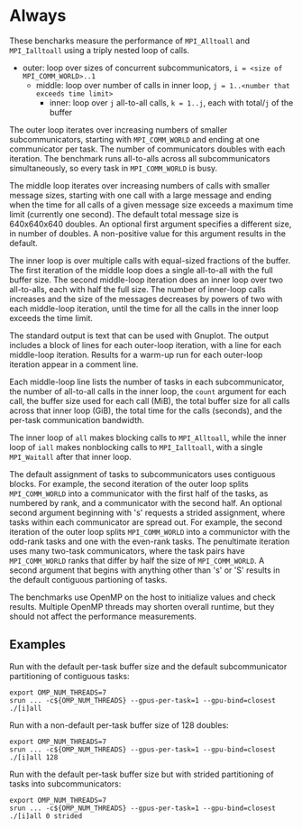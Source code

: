 # Always
These bencharks measure the performance of `MPI_Alltoall` and `MPI_Ialltoall` using a triply nested loop of calls.

- outer: loop over sizes of concurrent subcommunicators, `i = <size of MPI_COMM_WORLD>..1`
  - middle: loop over number of calls in inner loop, `j = 1..<number that exceeds time limit>`
    - inner: loop over `j` all-to-all calls, `k = 1..j`, each with total/`j` of the buffer

The outer loop iterates over increasing numbers of smaller subcommunicators, starting with `MPI_COMM_WORLD` and ending at one communicator per task. The number of communicators doubles with each iteration. The benchmark runs all-to-alls across all subcommunicators simultaneously, so every task in `MPI_COMM_WORLD` is busy.

The middle loop iterates over increasing numbers of calls with smaller message sizes, starting with one call with a large message and ending when the time for all calls of a given message size exceeds a maximum time limit (currently one second). The default total message size is 640x640x640 doubles. An optional first argument specifies a different size, in number of doubles. A non-positive value for this argument results in the default.

The inner loop is over multiple calls with equal-sized fractions of the buffer. The first iteration of the middle loop does a single all-to-all with the full buffer size. The second middle-loop iteration does an inner loop over two all-to-alls, each with half the full size. The number of inner-loop calls increases and the size of the messages decreases by powers of two with each middle-loop iteration, until the time for all the calls in the inner loop exceeds the time limit.

The standard output is text that can be used with Gnuplot. The output includes a block of lines for each outer-loop iteration, with a line for each middle-loop iteration. Results for a warm-up run for each outer-loop iteration appear in a comment line.

Each middle-loop line lists the number of tasks in each subcommunicator, the number of all-to-all calls in the inner loop, the `count` argument for each call, the buffer size used for each call (MiB), the total buffer size for all calls across that inner loop (GiB), the total time for the calls (seconds), and the per-task communication bandwidth.

The inner loop of `all` makes blocking calls to `MPI_Alltoall`, while the inner loop of `iall` makes nonblocking calls to `MPI_Ialltoall`, with a single `MPI_Waitall` after that inner loop.

The default assignment of tasks to subcommunicators uses contiguous blocks. For example, the second iteration of the outer loop splits `MPI_COMM_WORLD` into a communicator with the first half of the tasks, as numbered by rank, and a communicator with the second half. An optional second argument beginning with 's' requests a strided assignment, where tasks within each communicator are spread out. For example, the second iteration of the outer loop splits `MPI_COMM_WORLD` into a communictor with the odd-rank tasks and one with the even-rank tasks. The penultimate iteration uses many two-task communicators, where the task pairs have `MPI_COMM_WORLD` ranks that differ by half the size of `MPI_COMM_WORLD`. A second argument that begins with anything other than 's' or 'S' results in the default contiguous partioning of tasks.

The benchmarks use OpenMP on the host to initialize values and check results. Multiple OpenMP threads may shorten overall runtime, but they should not affect the performance measurements.

## Examples
Run with the default per-task buffer size and the default subcommunicator partitioning of contiguous tasks:
```
export OMP_NUM_THREADS=7
srun ... -c${OMP_NUM_THREADS} --gpus-per-task=1 --gpu-bind=closest ./[i]all
```
Run with a non-default per-task buffer size of 128 doubles:
```
export OMP_NUM_THREADS=7
srun ... -c${OMP_NUM_THREADS} --gpus-per-task=1 --gpu-bind=closest ./[i]all 128
```
Run with the default per-task buffer size but with strided partitioning of tasks into subcommunicators:
```
export OMP_NUM_THREADS=7
srun ... -c${OMP_NUM_THREADS} --gpus-per-task=1 --gpu-bind=closest ./[i]all 0 strided
```

